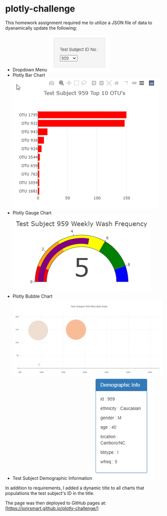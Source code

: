 # plotly-challenge
This homework assignment required me to utilize a JSON file of data to dyanamically update the following: 
- Dropdown Menu
![Dropdown Menu](images/dropdown.png)
- Plotly Bar Chart
![Plotly Bar Chart](images/bar-chart.png)
- Plotly Gauge Chart
![Plotly Gauge Chart](images/gauge-chart.png)
- Plotly Bubble Chart
![Plotly Bubble Chart](images/bubble-chart.png)
- Test Subject Demographic Information
![Demographic Information](images/demographic.png)

In addition to requirements, I added a dynamic title to all charts that populations the test subject's ID in the title. 

The page was then deployed to GitHub pages at: [https://jonrsmart.github.io/plotly-challenge/]
